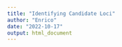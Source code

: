 ```yaml
---
title: "Identifying Candidate Loci"
author: "Enrico"
date: "2022-10-17"
output: html_document
---
```

